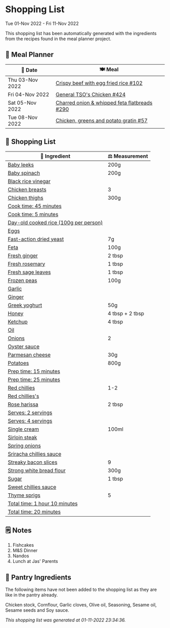 # Shopping List

Tue 01-Nov 2022 - Fri 11-Nov 2022

This shopping list has been automatically generated with the ingredients from the recipes found in the meal planner project.

## 📅 Meal Planner

|📅 Date| 🍽️ Meal|
|----|----|
|Thu 03-Nov 2022|[Crispy beef with egg fried rice #102](https://github.com/jcallaghan/The-Cookbook/issues/102)|
|Fri 04-Nov 2022|[General TSO's Chicken #424](https://github.com/jcallaghan/The-Cookbook/issues/424)|
|Sat 05-Nov 2022|[Charred onion & whipped feta flatbreads #290](https://github.com/jcallaghan/The-Cookbook/issues/290)|
|Tue 08-Nov 2022|[Chicken, greens and potato gratin #57](https://github.com/jcallaghan/The-Cookbook/issues/57)|

## 🛒 Shopping List

| 🍌 Ingredient| ⚖️ Measurement|
|----------|-----------|
|[Baby leeks](https://www.sainsburys.co.uk/gol-ui/SearchResults/Baby%20leeks)|200g|
|[Baby spinach](https://www.sainsburys.co.uk/gol-ui/SearchResults/Baby%20spinach)|200g|
|[Black rice vinegar](https://www.sainsburys.co.uk/gol-ui/SearchResults/Black%20rice%20vinegar)||
|[Chicken breasts](https://www.sainsburys.co.uk/gol-ui/SearchResults/Chicken%20breasts)|3|
|[Chicken thighs](https://www.sainsburys.co.uk/gol-ui/SearchResults/Chicken%20thighs)|300g|
|[Cook time: 45 minutes](https://www.sainsburys.co.uk/gol-ui/SearchResults/Cook%20time:%2045%20minutes)||
|[Cook time: 5 minutes](https://www.sainsburys.co.uk/gol-ui/SearchResults/Cook%20time:%205%20minutes)||
|[Day-old cooked rice (100g per person)](https://www.sainsburys.co.uk/gol-ui/SearchResults/Day-old%20cooked%20rice%20(100g%20per%20person))||
|[Eggs](https://www.sainsburys.co.uk/gol-ui/SearchResults/Eggs)||
|[Fast-action dried yeast](https://www.sainsburys.co.uk/gol-ui/SearchResults/Fast-action%20dried%20yeast)|7g|
|[Feta](https://www.sainsburys.co.uk/gol-ui/SearchResults/Feta)|100g|
|[Fresh ginger](https://www.sainsburys.co.uk/gol-ui/SearchResults/Fresh%20ginger)|2 tbsp|
|[Fresh rosemary](https://www.sainsburys.co.uk/gol-ui/SearchResults/Fresh%20rosemary)|1 tbsp|
|[Fresh sage leaves](https://www.sainsburys.co.uk/gol-ui/SearchResults/Fresh%20sage%20leaves)|1 tbsp|
|[Frozen peas](https://www.sainsburys.co.uk/gol-ui/SearchResults/Frozen%20peas)|100g|
|[Garlic](https://www.sainsburys.co.uk/gol-ui/SearchResults/Garlic)||
|[Ginger](https://www.sainsburys.co.uk/gol-ui/SearchResults/Ginger)||
|[Greek yoghurt](https://www.sainsburys.co.uk/gol-ui/SearchResults/Greek%20yoghurt)|50g|
|[Honey](https://www.sainsburys.co.uk/gol-ui/SearchResults/Honey)|4 tbsp + 2 tbsp|
|[Ketchup](https://www.sainsburys.co.uk/gol-ui/SearchResults/Ketchup)|4 tbsp|
|[Oil](https://www.sainsburys.co.uk/gol-ui/SearchResults/Oil)||
|[Onions](https://www.sainsburys.co.uk/gol-ui/SearchResults/Onions)|2|
|[Oyster sauce](https://www.sainsburys.co.uk/gol-ui/SearchResults/Oyster%20sauce)||
|[Parmesan cheese](https://www.sainsburys.co.uk/gol-ui/SearchResults/Parmesan%20cheese)|30g|
|[Potatoes](https://www.sainsburys.co.uk/gol-ui/SearchResults/Potatoes)|800g|
|[Prep time: 15 minutes](https://www.sainsburys.co.uk/gol-ui/SearchResults/Prep%20time:%2015%20minutes)||
|[Prep time: 25 minutes](https://www.sainsburys.co.uk/gol-ui/SearchResults/Prep%20time:%2025%20minutes)||
|[Red chillies](https://www.sainsburys.co.uk/gol-ui/SearchResults/Red%20chillies)|1-2|
|[Red chillies's](https://www.sainsburys.co.uk/gol-ui/SearchResults/Red%20chillies's)||
|[Rose harissa](https://www.sainsburys.co.uk/gol-ui/SearchResults/Rose%20harissa)|2 tbsp|
|[Serves: 2 servings](https://www.sainsburys.co.uk/gol-ui/SearchResults/Serves:%202%20servings)||
|[Serves: 4 servings](https://www.sainsburys.co.uk/gol-ui/SearchResults/Serves:%204%20servings)||
|[Single cream](https://www.sainsburys.co.uk/gol-ui/SearchResults/Single%20cream)|100ml|
|[Sirloin steak](https://www.sainsburys.co.uk/gol-ui/SearchResults/Sirloin%20steak)||
|[Spring onions](https://www.sainsburys.co.uk/gol-ui/SearchResults/Spring%20onions)||
|[Sriracha chillies sauce](https://www.sainsburys.co.uk/gol-ui/SearchResults/Sriracha%20chillies%20sauce)||
|[Streaky bacon slices](https://www.sainsburys.co.uk/gol-ui/SearchResults/Streaky%20bacon%20slices)|9|
|[Strong white bread flour](https://www.sainsburys.co.uk/gol-ui/SearchResults/Strong%20white%20bread%20flour)|300g|
|[Sugar](https://www.sainsburys.co.uk/gol-ui/SearchResults/Sugar)|1 tbsp|
|[Sweet chillies sauce](https://www.sainsburys.co.uk/gol-ui/SearchResults/Sweet%20chillies%20sauce)||
|[Thyme sprigs](https://www.sainsburys.co.uk/gol-ui/SearchResults/Thyme%20sprigs)|5|
|[Total time: 1 hour 10 minutes](https://www.sainsburys.co.uk/gol-ui/SearchResults/Total%20time:%201%20hour%2010%20minutes)||
|[Total time: 20 minutes](https://www.sainsburys.co.uk/gol-ui/SearchResults/Total%20time:%2020%20minutes)||

## 🗒️ Notes

1. Fishcakes
1. M&S Dinner
1. Nandos
1. Lunch at Jas' Parents

## 🏪 Pantry Ingredients

The following items have not been added to the shopping list as they are like in the pantry already.

Chicken stock, Cornflour, Garlic cloves, Olive oil, Seasoning, Sesame oil, Sesame seeds and Soy sauce.


_This shopping list was generated at 01-11-2022 23:34:36._